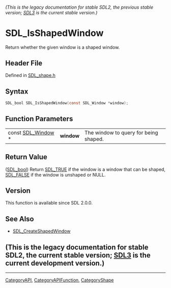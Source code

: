 ###### (This is the legacy documentation for stable SDL2, the previous stable version; [SDL3](https://wiki.libsdl.org/SDL3/) is the current stable version.)
# SDL_IsShapedWindow

Return whether the given window is a shaped window.

## Header File

Defined in [SDL_shape.h](https://github.com/libsdl-org/SDL/blob/SDL2/include/SDL_shape.h)

## Syntax

```c
SDL_bool SDL_IsShapedWindow(const SDL_Window *window);
```

## Function Parameters

|                                  |            |                                       |
| -------------------------------- | ---------- | ------------------------------------- |
| const [SDL_Window](SDL_Window) * | **window** | The window to query for being shaped. |

## Return Value

([SDL_bool](SDL_bool)) Return [SDL_TRUE](SDL_TRUE) if the window is a
window that can be shaped, [SDL_FALSE](SDL_FALSE) if the window is unshaped
or NULL.

## Version

This function is available since SDL 2.0.0.

## See Also

- [SDL_CreateShapedWindow](SDL_CreateShapedWindow)


## (This is the legacy documentation for stable SDL2, the current stable version; [SDL3](https://wiki.libsdl.org/SDL3/) is the current development version.)



----
[CategoryAPI](CategoryAPI), [CategoryAPIFunction](CategoryAPIFunction), [CategoryShape](CategoryShape)

